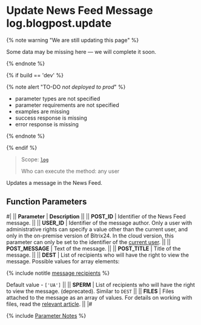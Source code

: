 # Update News Feed Message log.blogpost.update

{% note warning "We are still updating this page" %}

Some data may be missing here — we will complete it soon.

{% endnote %}

{% if build == 'dev' %}

{% note alert "TO-DO _not deployed to prod_" %}

- parameter types are not specified
- parameter requirements are not specified
- examples are missing
- success response is missing
- error response is missing
  
{% endnote %}

{% endif %}

> Scope: [`log`](../scopes/permissions.md)
>
> Who can execute the method: any user

Updates a message in the News Feed.

## Function Parameters

#|
|| **Parameter** | **Description** ||
|| **POST_ID** | Identifier of the News Feed message. ||
|| **USER_ID** | Identifier of the message author. Only a user with administrative rights can specify a value other than the current user, and only in the on-premise version of Bitrix24. In the cloud version, this parameter can only be set to the identifier of the [current user](../how-to-call-rest-api/authorization.md#current-user-concept). ||
|| **POST_MESSAGE** | Text of the message. ||
|| **POST_TITLE** | Title of the message. ||
|| **DEST** | List of recipients who will have the right to view the message. Possible values for array elements:

{% include notitle [message recipients](./_includes/log-recepients.md) %}

Default value - `['UA']`
||
|| **SPERM** | List of recipients who will have the right to view the message. (deprecated). Similar to `DEST` ||
|| **FILES** | Files attached to the message as an array of values. For details on working with files, read the [relevant article](../how-to-call-rest-api/how-to-upload-files.md). ||
|#

{% include [Parameter Notes](../../_includes/required.md) %}